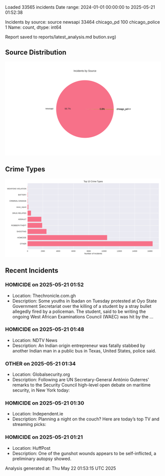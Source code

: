 
Loaded 33565 incidents
Date range: 2024-01-01 00:00:00 to 2025-05-21 01:52:38

Incidents by source:
source
newsapi           33464
chicago_pd          100
chicago_police        1
Name: count, dtype: int64

Report saved to reports/latest_analysis.md
bution.svg)

## Source Distribution
![Source Distribution](images/source_distribution.svg)

## Crime Types
![Crime Types](images/crime_types.svg)

## Recent Incidents

### HOMICIDE on 2025-05-21 01:52
- Location: Thechronicle.com.gh
- Description: Some youths in Ibadan on Tuesday protested at Oyo State Government Secretariat over the killing of a student by a stray bullet allegedly fired by a policeman. The student, said to be writing the ongoing West African Examinations Council (WAEC) was hit by the …


### HOMICIDE on 2025-05-21 01:48
- Location: NDTV News
- Description: An Indian origin entrepreneur was fatally stabbed by another Indian man in a public bus in Texas, United States, police said.


### OTHER on 2025-05-21 01:34
- Location: Globalsecurity.org
- Description: Following are UN Secretary-General António Guterres' remarks to the Security Council high-level open debate on maritime security, in New York today:


### HOMICIDE on 2025-05-21 01:30
- Location: Independent.ie
- Description: Planning a night on the couch? Here are today’s top TV and streaming picks:


### HOMICIDE on 2025-05-21 01:21
- Location: HuffPost
- Description: One of the gunshot wounds appears to be self-inflicted, a preliminary autopsy showed.

Analysis generated at: Thu May 22 01:53:15 UTC 2025
